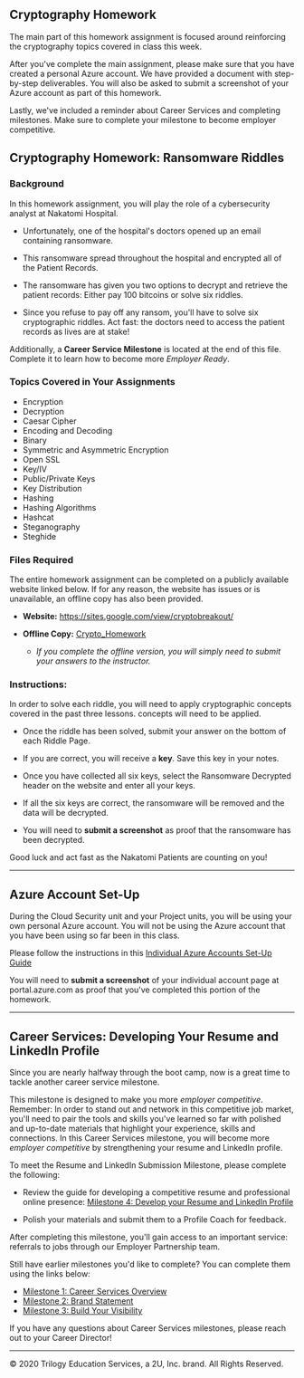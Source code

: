 ## Cryptography Homework

The main part of this homework assignment is focused around reinforcing the cryptography topics covered in class this week.

After you've complete the main assignment, please make sure that you have created a personal Azure account. We have provided a document with step-by-step deliverables. You will also be asked to submit a screenshot of your Azure account as part of this homework.

Lastly, we've included a reminder about Career Services and completing milestones. Make sure to complete your milestone to become employer competitive.

## Cryptography Homework: Ransomware Riddles

### Background

In this homework assignment, you will play the role of a cybersecurity analyst at Nakatomi Hospital.

- Unfortunately, one of the hospital's doctors opened up an email containing ransomware.

- This ransomware spread throughout the hospital and encrypted all of the Patient Records.

- The ransomware has given you two options to decrypt and retrieve the patient records: Either pay 100 bitcoins or solve six riddles.

- Since you refuse to pay off any ransom, you'll have to solve six cryptographic riddles. Act fast: the doctors need to access the patient records as lives are at stake!

Additionally, a **Career Service Milestone** is located at the end of this file. Complete it to learn how to become more *Employer Ready*.

### Topics Covered in Your Assignments

- Encryption
- Decryption
- Caesar Cipher
- Encoding and Decoding
- Binary
- Symmetric and Asymmetric Encryption
- Open SSL
- Key/IV
- Public/Private Keys
- Key Distribution
- Hashing
- Hashing Algorithms
- Hashcat
- Steganography
- Steghide

### Files Required

The entire homework assignment can be completed on a publicly available website linked below. If for any reason, the website has issues or is unavailable, an offline copy has also been provided.

- **Website:** https://sites.google.com/view/cryptobreakout/

- **Offline Copy:** [Crypto_Homework](resources/Crypto_Homework_OfflineCopy.docx)

  - *If you complete the offline version, you will simply need to submit your answers to the instructor.*


### Instructions:

In order to solve each riddle, you will need to apply cryptographic concepts covered in the past three lessons.
 concepts will need to be applied.

- Once the riddle has been solved, submit your answer on the bottom of each Riddle Page.

- If you are correct, you will receive a **key**. Save this key in your notes.

- Once you have collected all six keys, select the Ransomware Decrypted header on the website and enter all your keys.

- If all the six keys are correct, the ransomware will be removed and the data will be decrypted.

- You will need to **submit a screenshot** as proof that the ransomware has been decrypted.

Good luck and act fast as the Nakatomi Patients are counting on you!

---

## Azure Account Set-Up

During the Cloud Security unit and your Project units, you will be using your own personal Azure account. You will not be using the Azure account that you have been using so far been in this class.

Please follow the instructions in this [Individual Azure Accounts Set-Up Guide](https://docs.google.com/document/d/1gs_09b7eotl7hzTL82xlqPt-OwOd0aWA78qcQxtMr6Y/edit)

You will need to **submit a screenshot** of your individual account page at portal.azure.com as proof that you've completed this portion of the homework.

---

## Career Services: Developing Your Resume and LinkedIn Profile

Since you are nearly halfway through the boot camp, now is a great time to tackle another career service milestone.

This milestone is designed to make you more *employer competitive*. Remember: In order to stand out and network in this competitive job market, you'll need to pair the tools and skills you've learned so far with polished and up-to-date materials that highlight your experience, skills and connections. In this Career Services milestone, you will become more *employer competitive* by strengthening your resume and LinkedIn profile.

To meet the Resume and LinkedIn Submission Milestone, please complete the following:

- Review the guide for developing a competitive resume and professional online presence: [Milestone 4: Develop your Resume and LinkedIn Profile](http://bit.ly/2WI8A9F)

- Polish your materials and submit them to a Profile Coach for feedback.

After completing this milestone, you'll gain access to an important service: referrals to jobs through our Employer Partnership team.

Still have earlier milestones you'd like to complete? You can complete them using the links below:

- [Milestone 1: Career Services Overview](https://sites.google.com/2u.com/careerservices-cyber/cyber-milestones/milestone-1-career-services-overview)
- [Milestone 2: Brand Statement](https://sites.google.com/2u.com/careerservices-cyber/cyber-milestones/milestone-2-brand-statement)
- [Milestone 3: Build Your Visibility](https://sites.google.com/2u.com/careerservices-cyber/cyber-milestones/milestone-3-build-your-visibility)


If you have any questions about Career Services milestones, please reach out to your Career Director!

---
© 2020 Trilogy Education Services, a 2U, Inc. brand. All Rights Reserved.
